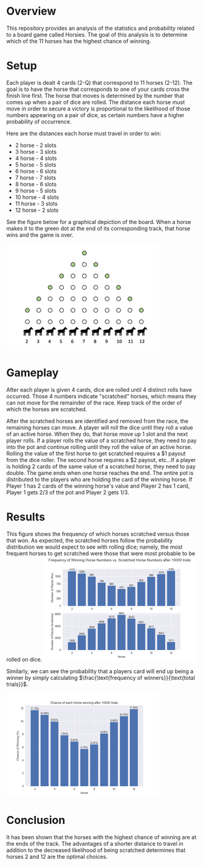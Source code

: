 # Overview
This repository provides an analysis of the statistics and probability related to a board game called Horsies. The goal of this analysis is to determine which of the 11 horses has the highest chance of winning.

# Setup
Each player is dealt 4 cards (2-Q) that correspond to 11 horses (2-12). The goal is to have the horse that corresponds to one of your cards cross the finish line first. The horse that moves is determined by the number that comes up when a pair of dice are rolled. The distance each horse must move in order to secure a victory is proportional to the likelihood of those numbers appearing on a pair of dice, as certain numbers have a higher probability of occurrence.

Here are the distances each horse must travel in order to win:
- 2 horse - 2 slots
- 3 horse - 3 slots
- 4 horse - 4 slots
- 5 horse - 5 slots
- 6 horse - 6 slots
- 7 horse - 7 slots
- 8 horse - 6 slots
- 9 horse - 5 slots
- 10 horse - 4 slots
- 11 horse - 3 slots
- 12 horse - 2 slots

See the figure below for a graphical depiction of the board. When a horse makes it to the green dot at the end of its corresponding track, that horse wins and the game is over.

<img src="fig/board.png" alt="Board" width="400">


# Gameplay
After each player is given 4 cards, dice are rolled until 4 distinct rolls have occurred. Those 4 numbers indicate "scratched" horses, which means they can not move for the remainder of the race. Keep track of the order of which the horses are scratched. 

After the scratched horses are identified and removed from the race, the remaining horses can move. A player will roll the dice until they roll a value of an active horse. When they do, that horse move up 1 slot and the next player rolls. If a player rolls the value of a scratched horse, they need to pay into the pot and continue rolling until they roll the value of an active horse. Rolling the value of the first horse to get scratched requires a $1 payout from the dice roller. The second horse requires a $2 payout, etc...If a player is holding 2 cards of the same value of a scratched horse, they need to pay double. The game ends when one horse reaches the end. The entire pot is distributed to the players who are holding the card of the winning horse. If Player 1 has 2 cards of the winning horse's value and Player 2 has 1 card, Player 1 gets 2/3 of the pot and Player 2 gets 1/3.

# Results
This figure shows the frequency of which horses scratched versus those that won. As expected, the scratched horses follow the probability distribution we would expect to see with rolling dice; namely, the most frequent horses to get scratched were those that were most probable to be rolled on dice.
<img src="fig/frequency_of_winners_and_scratchers.png" alt="frequency_of_winners_and_scratchers" width="400">

Similarly, we can see the probability that a players card will end up being a winner by simply calculating $\frac{\text{frequency of winners}}{\text{total trials}}$. 

<img src="fig/probability_of_each_horse_winning.png" alt="probability_of_each_horse_winning" width="400">

# Conclusion
It has been shown that the horses with the highest chance of winning are at the ends of the track. The advantages of a shorter distance to travel in addition to the decreased likelihood of being scratched determines that horses 2 and 12 are the optimal choices.

